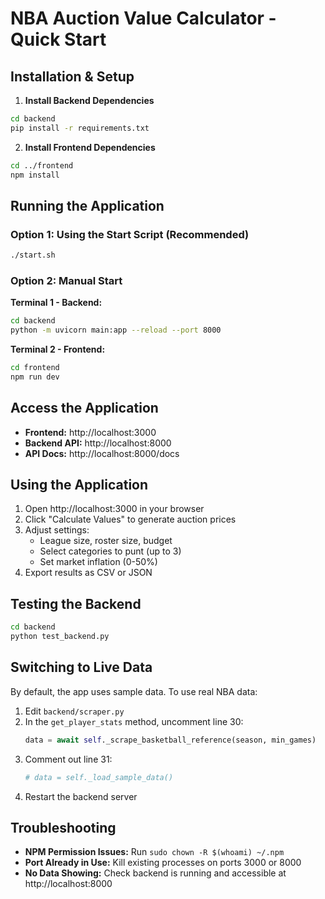# NBA Auction Value Calculator - Quick Start

## Installation & Setup

1. **Install Backend Dependencies**
```bash
cd backend
pip install -r requirements.txt
```

2. **Install Frontend Dependencies**
```bash
cd ../frontend
npm install
```

## Running the Application

### Option 1: Using the Start Script (Recommended)
```bash
./start.sh
```

### Option 2: Manual Start

**Terminal 1 - Backend:**
```bash
cd backend
python -m uvicorn main:app --reload --port 8000
```

**Terminal 2 - Frontend:**
```bash
cd frontend
npm run dev
```

## Access the Application

- **Frontend:** http://localhost:3000
- **Backend API:** http://localhost:8000
- **API Docs:** http://localhost:8000/docs

## Using the Application

1. Open http://localhost:3000 in your browser
2. Click "Calculate Values" to generate auction prices
3. Adjust settings:
   - League size, roster size, budget
   - Select categories to punt (up to 3)
   - Set market inflation (0-50%)
4. Export results as CSV or JSON

## Testing the Backend

```bash
cd backend
python test_backend.py
```

## Switching to Live Data

By default, the app uses sample data. To use real NBA data:

1. Edit `backend/scraper.py`
2. In the `get_player_stats` method, uncomment line 30:
   ```python
   data = await self._scrape_basketball_reference(season, min_games)
   ```
3. Comment out line 31:
   ```python
   # data = self._load_sample_data()
   ```
4. Restart the backend server

## Troubleshooting

- **NPM Permission Issues:** Run `sudo chown -R $(whoami) ~/.npm`
- **Port Already in Use:** Kill existing processes on ports 3000 or 8000
- **No Data Showing:** Check backend is running and accessible at http://localhost:8000